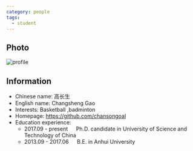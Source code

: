 ```yaml
---
category: people
tags:
  - student
---
```


## Photo

![profile](https://user-images.githubusercontent.com/116997215/198896742-3c0478a6-25f9-4a77-b7ac-3662d8565c0b.jpg)

## Information

- Chinese name: 高长生
- English name: Changsheng Gao
- Interests: Basketball ,badminton
- Homepage: <https://github.com/chansongoal>
- Education experience:
  - 2017.09 - present     Ph.D. candidate in University of Science and Technology of China
  - 2013.09 - 2017.06     B.E. in Anhui University
